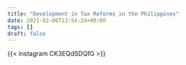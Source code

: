 ```yaml
---
title: "Development in Tax Reforms in the Philippines"
date: 2021-02-06T13:54:24+08:00
tags: []
draft: false
---
```

{{< instagram CK3EQdSDQfG >}}
